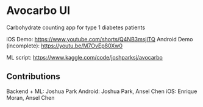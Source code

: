 # Avocarbo UI
Carbohydrate counting app for type 1 diabetes patients

iOS Demo: https://www.youtube.com/shorts/Q4NB3msjlTQ
Android Demo (incomplete): https://youtu.be/M7OvEp80Xw0

ML script: https://www.kaggle.com/code/joshparksj/avocarbo

## Contributions
Backend + ML: Joshua Park
Android: Joshua Park, Ansel Chen
iOS: Enrique Moran, Ansel Chen
